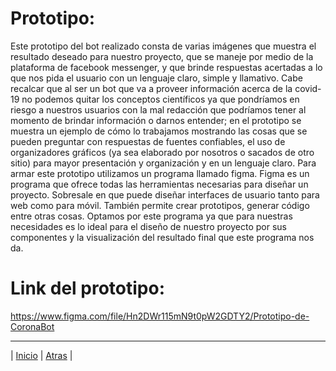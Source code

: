  #  Prototipo: 

Este prototipo del bot realizado consta de varias imágenes que muestra el resultado deseado para nuestro proyecto, que se maneje por medio de la plataforma de facebook messenger, y que brinde respuestas acertadas a lo que nos pida el usuario con un lenguaje claro, simple y llamativo. Cabe recalcar que al ser un bot que va a proveer información acerca de la covid-19 no podemos quitar los conceptos científicos ya que pondríamos en riesgo a nuestros usuarios con la mal redacción que podríamos tener al momento de brindar información o darnos entender; en el prototipo se muestra un ejemplo de cómo lo trabajamos mostrando las cosas que se pueden preguntar con respuestas de fuentes confiables, el uso de organizadores gráficos (ya sea elaborado por nosotros o sacados de otro sitio) para mayor presentación y organización y en un lenguaje claro.
Para armar este prototipo utilizamos un programa llamado figma. Figma es un programa que ofrece todas las herramientas necesarias para diseñar un proyecto. Sobresale en que puede diseñar interfaces de usuario tanto para web como para móvil. También permite crear prototipos, generar código entre otras cosas. Optamos por este programa ya que para nuestras necesidades es lo ideal para el diseño de nuestro proyecto por sus componentes y la visualización del resultado final que este programa nos da.

# Link del prototipo: 
https://www.figma.com/file/Hn2DWr115mN9t0pW2GDTY2/Prototipo-de-CoronaBot

***
| [Inicio](https://github.com/DarozZero/CoronaBot "Inicio") | [Atras](https://github.com/DarozZero/CoronaBot/blob/main/Documentacion/1.%20Bitacora.md "Atras") |
